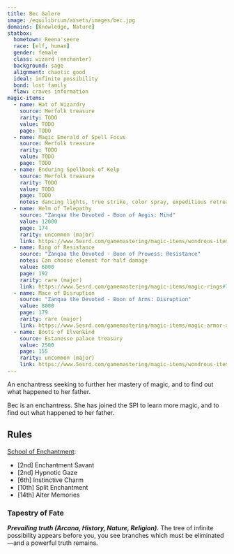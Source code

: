 ```yaml
---
title: Bec Galere
image: /equilibrium/assets/images/bec.jpg
domains: [Knowledge, Nature]
statbox:
  hometown: Reena'seere
  race: [elf, human]
  gender: female
  class: wizard (enchanter)
  background: sage
  alignment: chaotic good
  ideal: infinite possibility
  bond: lost family
  flaw: craves information
magic-items:
  - name: Hat of Wizardry
    source: Merfolk treasure
    rarity: TODO
    value: TODO
    page: TODO
  - name: Magic Emerald of Spell Focus
    source: Merfolk treasure
    rarity: TODO
    value: TODO
    page: TODO
  - name: Enduring Spellbook of Kelp
    source: Merfolk treasure
    rarity: TODO
    value: TODO
    page: TODO
    notes: dancing lights, true strike, color spray, expeditious retreat, longstrider, fog cloud
  - name: Helm of Telepathy
    source: "Zanqaa the Devoted - Boon of Aegis: Mind"
    value: 12000
    page: 174
    rarity: uncommon (major)
    link: https://www.5esrd.com/gamemastering/magic-items/wondrous-items#TOC-Helm-of-Telepathy
  - name: Ring of Resistance
    source: "Zanqaa the Devoted - Boon of Prowess: Resistance"
    notes: Can choose element for half damage
    value: 6000
    page: 192
    rarity: rare (major)
    link: https://www.5esrd.com/gamemastering/magic-items/magic-rings#TOC-Ring-of-Resistance
  - name: Mace of Disruption
    source: "Zanqaa the Devoted - Boon of Arms: Disruption"
    value: 8000
    page: 179
    rarity: rare (major)
    link: https://www.5esrd.com/gamemastering/magic-items/magic-armor-and-weapons/#Mace_of_Disruption
  - name: Boots of Elvenkind
    source: Estanesse palace treasury
    value: 2500
    page: 155
    rarity: uncommon (major)
    link: https://www.5esrd.com/gamemastering/magic-items/wondrous-items/#Boots_of_Elvenkind
---
```


An enchantress seeking to further her mastery of magic, and to find out what happened to her father.

Bec is an enchantress. She has joined the SPI to learn more magic, and to find out what happened to her father.

## Rules

[School of Enchantment](http://dnd5e.wikidot.com/wizard:enchantment):
* [2nd] Enchantment Savant
* [2nd] Hypnotic Gaze
* [6th] Instinctive Charm
* [10th] Split Enchantment
* [14th] Alter Memories

### Tapestry of Fate

***Prevailing truth (Arcana, History, Nature, Religion).*** The tree of infinite possibility appears before you, you see branches which must be eliminated—and a powerful truth remains.

